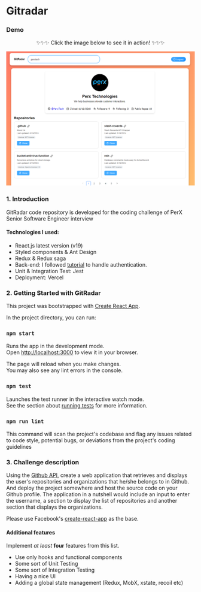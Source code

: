 # Gitradar

### Demo
<p align="center">
✨✨✨ Click the image below to see it in action! ✨✨✨
</p>

[![PerX Coding Challenge](demo.png)](https://youtu.be/AtIpTFbUJoA)

### 1. Introduction

GitRadar code repository is developed for the coding challenge of PerX Senior Software Engineer interview  

#### Technologies I used:
- React.js latest version (v19)
- Styled components & Ant Design
- Redux & Redux saga
- Back-end: I followed [tutorial](https://www.youtube.com/watch?v=rRn2EisxPl4) to handle authentication.
- Unit & Integration Test: Jest
- Deployment: Vercel
  
### 2. Getting Started with GitRadar
This project was bootstrapped with [Create React App](https://github.com/facebook/create-react-app).

In the project directory, you can run:

### `npm start`

Runs the app in the development mode.\
Open [http://localhost:3000](http://localhost:3000) to view it in your browser.

The page will reload when you make changes.\
You may also see any lint errors in the console.

### `npm test`

Launches the test runner in the interactive watch mode.\
See the section about [running tests](https://facebook.github.io/create-react-app/docs/running-tests) for more information.

### `npm run lint`

This command will scan the project's codebase and flag any issues related to code style, potential bugs, or deviations from the project's coding guidelines

### 3. Challenge description

Using the [Github API](https://developer.github.com/v3/), create a web application that retrieves and displays the user's repositories and
organizations that he/she belongs to in Github. And deploy the project somewhere
and host the source code on your Github profile. The application in a nutshell
would include an input to enter the username, a section to display the list of
repositories and another section that displays the organizations.

Please use Facebook's [create-react-app](https://create-react-app.dev/) as the
base.

#### Additional features
Implement *at least* **four** features from this list.

- Use only hooks and functional components
- Some sort of Unit Testing
- Some sort of Integration Testing
- Having a nice UI
- Adding a global state management (Redux, MobX, xstate, recoil etc)
